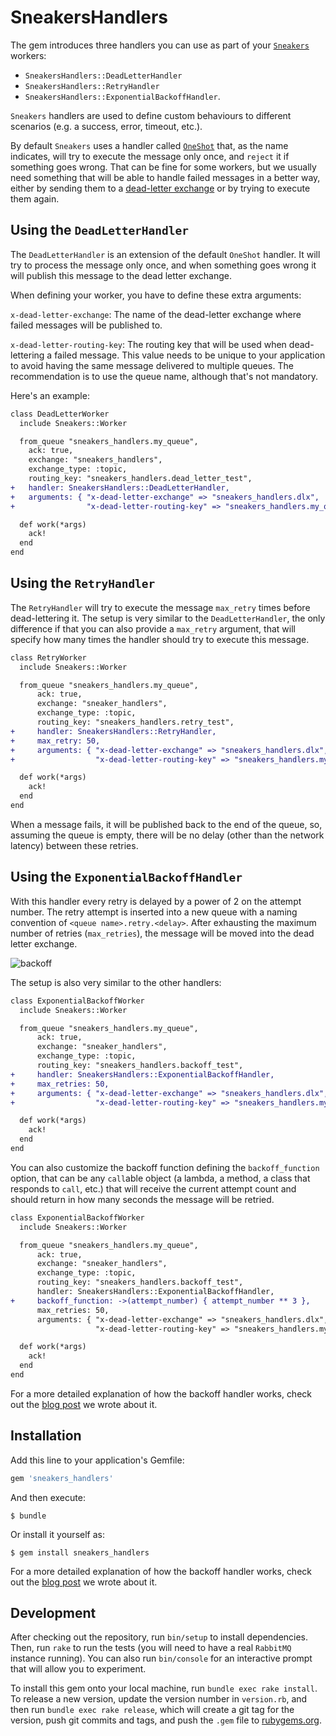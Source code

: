 # SneakersHandlers

The gem introduces three handlers you can use as part of your [`Sneakers`](https://github.com/jondot/sneakers) workers: 

* `SneakersHandlers::DeadLetterHandler`
* `SneakersHandlers::RetryHandler` 
* `SneakersHandlers::ExponentialBackoffHandler`.

`Sneakers` handlers are used to define custom behaviours to different scenarios (e.g. a success, error, timeout, etc.). 

By default `Sneakers` uses a handler called [`OneShot`](https://github.com/jondot/sneakers/blob/41883dd0df8b360c8d6e2f29101c960d5650f711/lib/sneakers/handlers/oneshot.rb) that,
as the name indicates, will try to execute the message only once, and `reject` it if something goes wrong. That can be fine for some workers, but we usually need something that will be able
to handle failed messages in a better way, either by sending them to a [dead-letter exchange](https://www.rabbitmq.com/dlx.html) or by trying to execute them again.

## Using the `DeadLetterHandler`

The `DeadLetterHandler` is an extension of the default `OneShot` handler. It will try to process the message only once, and when something goes wrong it will publish this message to the dead letter exchange.

When defining your worker, you have to define these extra arguments:

`x-dead-letter-exchange`: The name of the dead-letter exchange where failed messages will be published to.

`x-dead-letter-routing-key`: The routing key that will be used when dead-lettering a failed message. This value needs to be unique to your
application to avoid having the same message delivered to multiple queues. The recommendation is to use the queue name, although that's not mandatory.

Here's an example:

```diff
class DeadLetterWorker
  include Sneakers::Worker

  from_queue "sneakers_handlers.my_queue",
    ack: true,
    exchange: "sneakers_handlers",
    exchange_type: :topic,
    routing_key: "sneakers_handlers.dead_letter_test",
+   handler: SneakersHandlers::DeadLetterHandler,
+   arguments: { "x-dead-letter-exchange" => "sneakers_handlers.dlx",
+                "x-dead-letter-routing-key" => "sneakers_handlers.my_queue" }

  def work(*args)
    ack!
  end
end
```

## Using the `RetryHandler`

The `RetryHandler` will try to execute the message `max_retry` times before dead-lettering it. The setup is very similar to the `DeadLetterHandler`, the only difference if that you can
also provide a `max_retry` argument, that will specify how many times the handler should try to execute this message.

```diff
class RetryWorker
  include Sneakers::Worker

  from_queue "sneakers_handlers.my_queue",
      ack: true,
      exchange: "sneaker_handlers",
      exchange_type: :topic,
      routing_key: "sneakers_handlers.retry_test",
+     handler: SneakersHandlers::RetryHandler,
+     max_retry: 50,
+     arguments: { "x-dead-letter-exchange" => "sneakers_handlers.dlx",
+                  "x-dead-letter-routing-key" => "sneakers_handlers.my_queue" }

  def work(*args)
    ack!
  end
end
```

When a message fails, it will be published back to the end of the queue, so, assuming the queue is empty, there will be no delay (other than the network latency) between these retries.

## Using the `ExponentialBackoffHandler`

With this handler every retry is delayed by a power of 2 on the attempt number. The retry attempt is inserted into a new queue with a naming convention of `<queue name>.retry.<delay>`.
After exhausting the maximum number of retries (`max_retries`), the message will be moved into the dead letter exchange.

![backoff](https://github.com/alphasights/sneakers_handlers/blob/master/docs/backoff.png)

The setup is also very similar to the other handlers:

```diff
class ExponentialBackoffWorker
  include Sneakers::Worker

  from_queue "sneakers_handlers.my_queue",
      ack: true,
      exchange: "sneaker_handlers",
      exchange_type: :topic,
      routing_key: "sneakers_handlers.backoff_test",
+     handler: SneakersHandlers::ExponentialBackoffHandler,
+     max_retries: 50,
+     arguments: { "x-dead-letter-exchange" => "sneakers_handlers.dlx",
+                  "x-dead-letter-routing-key" => "sneakers_handlers.my_queue" }

  def work(*args)
    ack!
  end
end
```

You can also customize the backoff function defining the `backoff_function` option, that can be any `call`able object (a lambda, a method, a class that responds to `call`, etc.)
that will receive the current attempt count and should return in how many seconds the message will be retried. 

```diff
class ExponentialBackoffWorker
  include Sneakers::Worker

  from_queue "sneakers_handlers.my_queue",
      ack: true,
      exchange: "sneaker_handlers",
      exchange_type: :topic,
      routing_key: "sneakers_handlers.backoff_test",
      handler: SneakersHandlers::ExponentialBackoffHandler,
+     backoff_function: ->(attempt_number) { attempt_number ** 3 },
      max_retries: 50,
      arguments: { "x-dead-letter-exchange" => "sneakers_handlers.dlx",
                   "x-dead-letter-routing-key" => "sneakers_handlers.my_queue" }

  def work(*args)
    ack!
  end
end
```

For a more detailed explanation of how the backoff handler works, check out the [blog post](https://m.alphasights.com/exponential-backoff-with-rabbitmq-78386b9bec81) we wrote about it.

## Installation

Add this line to your application's Gemfile:

```ruby
gem 'sneakers_handlers'
```

And then execute:

    $ bundle

Or install it yourself as:

    $ gem install sneakers_handlers

For a more detailed explanation of how the backoff handler works, check out the [blog post](https://m.alphasights.com/exponential-backoff-with-rabbitmq-78386b9bec81) we wrote about it.

## Development

After checking out the repository, run `bin/setup` to install dependencies. Then, run `rake` to run the tests (you will need to have a real `RabbitMQ` instance running). You can also run `bin/console` for an interactive prompt that will allow you to experiment.

To install this gem onto your local machine, run `bundle exec rake install`. To release a new version, update the version number in `version.rb`, and then run `bundle exec rake release`, which will create a git tag for the version, push git commits and tags, and push the `.gem` file to [rubygems.org](https://rubygems.org).

